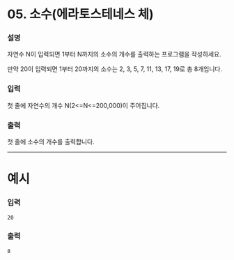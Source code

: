 # 05. 소수(에라토스테네스 체)
### 설명

자연수 N이 입력되면 1부터 N까지의 소수의 개수를 출력하는 프로그램을 작성하세요.

만약 20이 입력되면 1부터 20까지의 소수는 2, 3, 5, 7, 11, 13, 17, 19로 총 8개입니다.


### 입력

첫 줄에 자연수의 개수 N(2<=N<=200,000)이 주어집니다.


### 출력

첫 줄에 소수의 개수를 출력합니다.

---
# 예시
### 입력
```
20
```

### 출력
```
8
```